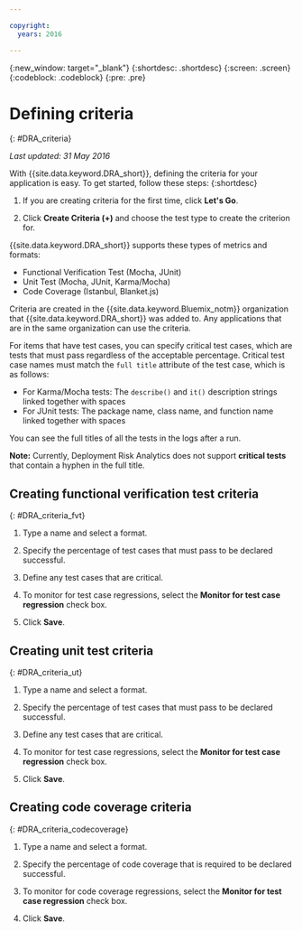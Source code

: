 ```yaml
---

copyright:
  years: 2016

---
```


{:new_window: target="_blank"}
{:shortdesc: .shortdesc}
{:screen: .screen}
{:codeblock: .codeblock}
{:pre: .pre}

# Defining criteria
{: #DRA_criteria}

*Last updated: 31 May 2016*

With {{site.data.keyword.DRA_short}}, defining the criteria for your application is easy. To get started, follow these steps:
{:shortdesc}


1. If you are creating criteria for the first time, click **Let's Go**.

2. Click **Create Criteria (+)** and choose the test type to create the criterion for.

  {{site.data.keyword.DRA_short}} supports these types of metrics and formats:
  
  * Functional Verification Test (Mocha, JUnit)
  * Unit Test (Mocha, JUnit, Karma/Mocha)
  * Code Coverage (Istanbul, Blanket.js)

  Criteria are created in the {{site.data.keyword.Bluemix_notm}} organization that {{site.data.keyword.DRA_short}} was added to. Any applications that are in the same organization can use the criteria.
  
  For items that have test cases, you can specify critical test cases, which are tests that must pass regardless of the acceptable percentage. Critical test case names must match the `full title` attribute of the test case, which is as follows:    
  
  * For Karma/Mocha tests: The `describe()` and `it()` description strings linked together with spaces
  * For JUnit tests: The package name, class name, and function name linked together with spaces    

  You can see the full titles of all the tests in the logs after a run.  

  **Note:**  Currently, Deployment Risk Analytics does not support **critical tests** that contain a hyphen in the full  title.

## Creating functional verification test criteria
{: #DRA_criteria_fvt}

1. Type a name and select a format.

2. Specify the percentage of test cases that must pass to be declared successful.

3. Define any test cases that are critical.

4. To monitor for test case regressions, select the **Monitor for test case regression** check box.

5. Click **Save**.


## Creating unit test criteria
{: #DRA_criteria_ut}

1. Type a name and select a format.

2. Specify the percentage of test cases that must pass to be declared successful.

3. Define any test cases that are critical.

4. To monitor for test case regressions, select the **Monitor for test case regression** check box.

5. Click **Save**.


## Creating code coverage criteria
{: #DRA_criteria_codecoverage}

1. Type a name and select a format.

2. Specify the percentage of code coverage that is required to be declared successful.

3. To monitor for code coverage regressions, select the **Monitor for test case regression** check box.

4. Click **Save**.
